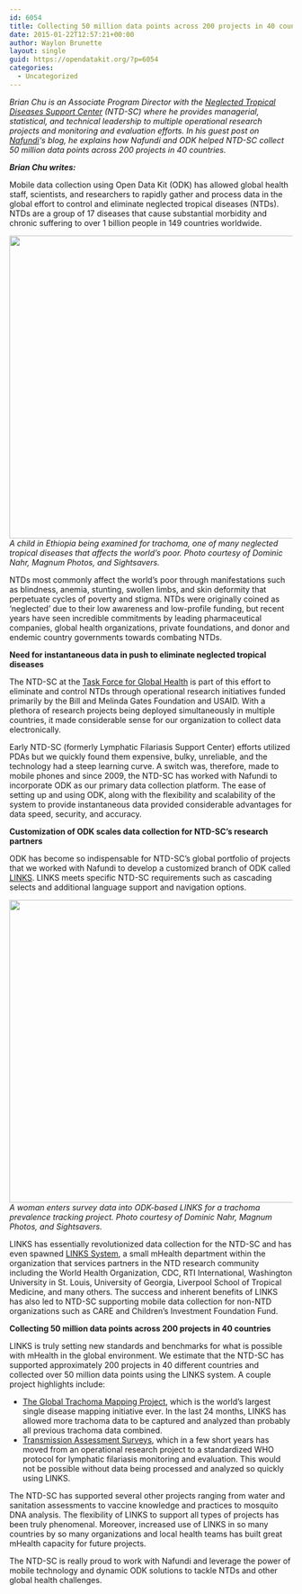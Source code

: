 ```yaml
---
id: 6054
title: Collecting 50 million data points across 200 projects in 40 countries
date: 2015-01-22T12:57:21+00:00
author: Waylon Brunette
layout: single
guid: https://opendatakit.org/?p=6054
categories:
  - Uncategorized
---
```

_Brian Chu is an Associate Program Director with the [Neglected Tropical Diseases Support Center](http://www.ntdsupport.org) (NTD-SC) where he provides managerial, statistical, and technical leadership to multiple operational research projects and monitoring and evaluation efforts. In his guest post on [Nafundi](http://nafundi.com/blog)&#8216;s blog, he explains how Nafundi and ODK helped NTD-SC collect 50 million data points across 200 projects in 40 countries._

**_Brian Chu writes:_**

Mobile data collection using Open Data Kit (ODK) has allowed global health staff, scientists, and researchers to rapidly gather and process data in the global effort to control and eliminate neglected tropical diseases (NTDs). NTDs are a group of 17 diseases that cause substantial morbidity and chronic suffering to over 1 billion people in 149 countries worldwide.

<img src="/assets/wp-content/uploads/2015/01/taskforce-exam.jpg" width="538" />_A child in Ethiopia being examined for trachoma, one of many neglected tropical diseases that affects the world&#8217;s poor. Photo courtesy of Dominic Nahr, Magnum Photos, and Sightsavers._

NTDs most commonly affect the world&#8217;s poor through manifestations such as blindness, anemia, stunting, swollen limbs, and skin deformity that perpetuate cycles of poverty and stigma. NTDs were originally coined as &#8216;neglected&#8217; due to their low awareness and low-profile funding, but recent years have seen incredible commitments by leading pharmaceutical companies, global health organizations, private foundations, and donor and endemic country governments towards combating NTDs.

**Need for instantaneous data in push to eliminate neglected tropical diseases**

The NTD-SC at the [Task Force for Global Health](http://taskforce.org) is part of this effort to eliminate and control NTDs through operational research initiatives funded primarily by the Bill and Melinda Gates Foundation and USAID. With a plethora of research projects being deployed simultaneously in multiple countries, it made considerable sense for our organization to collect data electronically.

Early NTD-SC (formerly Lymphatic Filariasis Support Center) efforts utilized PDAs but we quickly found them expensive, bulky, unreliable, and the technology had a steep learning curve. A switch was, therefore, made to mobile phones and since 2009, the NTD-SC has worked with Nafundi to incorporate ODK as our primary data collection platform. The ease of setting up and using ODK, along with the flexibility and scalability of the system to provide instantaneous data provided considerable advantages for data speed, security, and accuracy.

**Customization of ODK scales data collection for NTD-SC&#8217;s research partners**

ODK has become so indispensable for NTD-SC&#8217;s global portfolio of projects that we worked with Nafundi to develop a customized branch of ODK called [LINKS](http://www.plosntds.org/article/info%3Adoi%2F10.1371%2Fjournal.pntd.0002654). LINKS meets specific NTD-SC requirements such as cascading selects and additional language support and navigation options.

<img src="/assets/wp-content/uploads/2015/01/taskforce-entry.jpg" width="538" />_A woman enters survey data into ODK-based LINKS for a trachoma prevalence tracking project. Photo courtesy of Dominic Nahr, Magnum Photos, and Sightsavers._

LINKS has essentially revolutionized data collection for the NTD-SC and has even spawned [LINKS System](http://linkssytem.org), a small mHealth department within the organization that services partners in the NTD research community including the World Health Organization, CDC, RTI International, Washington University in St. Louis, University of Georgia, Liverpool School of Tropical Medicine, and many others. The success and inherent benefits of LINKS has also led to NTD-SC supporting mobile data collection for non-NTD organizations such as CARE and Children&#8217;s Investment Foundation Fund.

**Collecting 50 million data points across 200 projects in 40 countries**

LINKS is truly setting new standards and benchmarks for what is possible with mHealth in the global environment. We estimate that the NTD-SC has supported approximately 200 projects in 40 different countries and collected over 50 million data points using the LINKS system. A couple project highlights include:

  * [The Global Trachoma Mapping Project](http://www.sightsavers.net/our_work/how_we_work/partnership/18687.html), which is the world&#8217;s largest single disease mapping initiative ever. In the last 24 months, LINKS has allowed more trachoma data to be captured and analyzed than probably all previous trachoma data combined.
  * [Transmission Assessment Surveys](http://apps.who.int/iris/bitstream/10665/77690/1/WHO_HTM_NTD_PCT_2012_9_eng.pdf), which in a few short years has moved from an operational research project to a standardized WHO protocol for lymphatic filariasis monitoring and evaluation. This would not be possible without data being processed and analyzed so quickly using LINKS.

The NTD-SC has supported several other projects ranging from water and sanitation assessments to vaccine knowledge and practices to mosquito DNA analysis. The flexibility of LINKS to support all types of projects has been truly phenomenal. Moreover, increased use of LINKS in so many countries by so many organizations and local health teams has built great mHealth capacity for future projects.

The NTD-SC is really proud to work with Nafundi and leverage the power of mobile technology and dynamic ODK solutions to tackle NTDs and other global health challenges.
